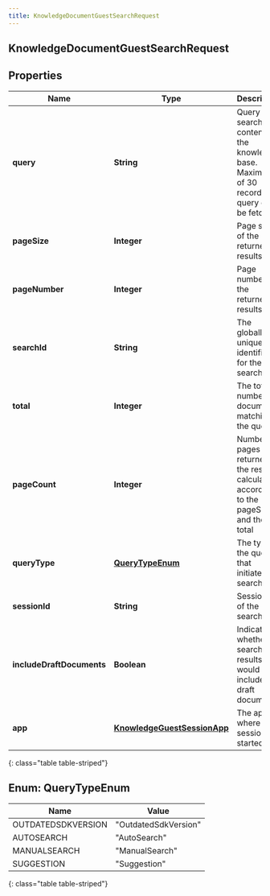 ```yaml
---
title: KnowledgeDocumentGuestSearchRequest
---
```

## KnowledgeDocumentGuestSearchRequest


## Properties

| Name | Type | Description | Notes |
| ------------ | ------------- | ------------- | ------------- |
| **query** | <!----><!---->**String**<!----> | Query to search content in the knowledge base. Maximum of 30 records per query can be fetched. |  |
| **pageSize** | <!----><!---->**Integer**<!----> | Page size of the returned results. |  [optional] |
| **pageNumber** | <!----><!---->**Integer**<!----> | Page number of the returned results. |  [optional] |
| **searchId** | <!----><!---->**String**<!----> | The globally unique identifier for the search. |  [optional] |
| **total** | <!----><!---->**Integer**<!----> | The total number of documents matching the query. |  [optional] |
| **pageCount** | <!----><!---->**Integer**<!----> | Number of pages returned in the result calculated according to the pageSize and the total |  [optional] |
| **queryType** | [**QueryTypeEnum**](#QueryTypeEnum)<!----> | The type of the query that initiates the search. |  [optional] |
| **sessionId** | <!----><!---->**String**<!----> | Session ID of the search. |  [optional] |
| **includeDraftDocuments** | <!----><!---->**Boolean**<!----> | Indicates whether the search results would also include draft documents. |  [optional] |
| **app** | <!----><!---->[**KnowledgeGuestSessionApp**](KnowledgeGuestSessionApp.html)<!----> | The app where the session is started. |  [optional] |
{: class="table table-striped"}


<a name="QueryTypeEnum"></a>

## Enum: QueryTypeEnum

| Name | Value |
| ---- | ----- |
| OUTDATEDSDKVERSION | &quot;OutdatedSdkVersion&quot; | 
| AUTOSEARCH | &quot;AutoSearch&quot; | 
| MANUALSEARCH | &quot;ManualSearch&quot; | 
| SUGGESTION | &quot;Suggestion&quot; | 
{: class="table table-striped"}



